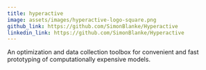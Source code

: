 ```yaml
---
title: hyperactive
image: assets/images/hyperactive-logo-square.png
github_link: https://github.com/SimonBlanke/Hyperactive
linkedin_link: https://github.com/SimonBlanke/Hyperactive
---
```

An optimization and data collection toolbox for convenient and fast prototyping of computationally expensive models.